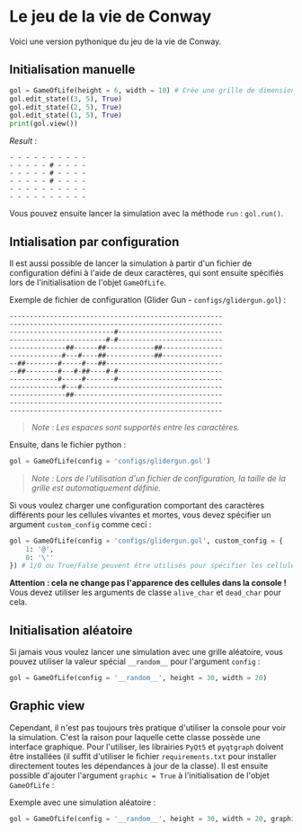 
# Le jeu de la vie de Conway
Voici une version pythonique du jeu de la vie de Conway.
## Initialisation manuelle
```python
gol = GameOfLife(height = 6, width = 10) # Crée une grille de dimension 6x10.
gol.edit_state((3, 5), True)
gol.edit_state((2, 5), True)
gol.edit_state((1, 5), True)
print(gol.view())
```
*Result* : 
```
- - - - - - - - - -
- - - - - # - - - -
- - - - - # - - - -
- - - - - # - - - -
- - - - - - - - - -
- - - - - - - - - -
```
Vous pouvez ensuite lancer la simulation avec la méthode `run` : `gol.run()`.
## Intialisation par configuration
Il est aussi possible de lancer la simulation à partir d'un fichier de configuration défini à l'aide de deux caractères, qui sont ensuite spécifiés lors de l'initialisation de l'objet `GameOfLife`.

Exemple de fichier de configuration (Glider Gun - `configs/glidergun.gol`) :
```
-----------------------------------------------------
-----------------------------------------------------
--------------------------#--------------------------
------------------------#-#--------------------------
--------------##------##------------##---------------
-------------#---#----##------------##---------------
--##--------#-----#---##-----------------------------
--##--------#---#-##----#-#--------------------------
------------#-----#-------#--------------------------
-------------#---#-----------------------------------
--------------##-------------------------------------
-----------------------------------------------------
-----------------------------------------------------
```
> *Note : Les espaces sont supportés entre les caractères.* 

Ensuite, dans le fichier python :
```python
gol = GameOfLife(config = 'configs/glidergun.gol')
```
> *Note : Lors de l'utilisation d'un fichier de configuration, la taille de la grille est automatiquement définie.*

Si vous voulez charger une configuration comportant des caractères différents pour les cellules vivantes et mortes, vous devez spécifier un argument `custom_config` comme ceci :
```python
gol = GameOfLife(config = 'configs/glidergun.gol', custom_config = {
    1: '@',
    0: '\''
}) # 1/0 ou True/False peuvent être utilisés pour spécifier les cellules vivantes et mortes.
```
**Attention : cela ne change pas l'apparence des cellules dans la console !** Vous devez utiliser les arguments de classe `alive_char` et `dead_char` pour cela.
## Initialisation aléatoire
Si jamais vous voulez lancer une simulation avec une grille aléatoire, vous pouvez utiliser la valeur spécial `__random__` pour l'argument `config` :
```python
gol = GameOfLife(config = '__random__', height = 30, width = 20)
```

## Graphic view
Cependant, il n'est pas toujours très pratique d'utiliser la console pour voir la simulation. C'est la raison pour laquelle cette classe possède une interface graphique. Pour l'utiliser, les librairies `PyQt5` et `pyqtgraph` doivent être installées (il suffit d'utiliser le fichier `requirements.txt` pour installer directement toutes les dépendances à jour de la classe). Il est ensuite possible d'ajouter l'argument `graphic = True` à l'initialisation de l'objet `GameOfLife` :

Exemple avec une simulation aléatoire :
```python
gol = GameOfLife(config = '__random__', height = 30, width = 20, graphic = True)
```